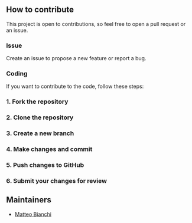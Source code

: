 ## How to contribute

This project is open to contributions, so feel free to open a pull request or an issue.

### Issue

Create an issue to propose a new feature or report a bug.

### Coding

If you want to contribute to the code, follow these steps:

### 1. Fork the repository

### 2. Clone the repository

### 3. Create a new branch

### 4. Make changes and commit

### 5. Push changes to GitHub

### 6. Submit your changes for review

## Maintainers

- [Matteo Bianchi](https://github.com/mbianchidev)

